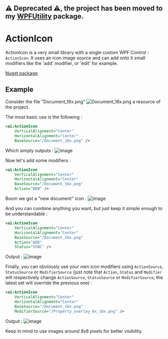 ## ⚠ Deprecated ⚠, the project has been moved to my [WPFUtility](https://github.com/WildGoat07/WPFUtility) package.

# ActionIcon

ActionIcon is a very small library with a single custom WPF Control : `ActionIcon`. It uses an icon image source and can add onto it small modifiers like the 'add' modifier, or 'edit' for example.

[Nuget package](https://www.nuget.org/packages/ActionIcon).

## Example

Consider the file "Document_16x.png" ![Document_16x.png](https://user-images.githubusercontent.com/30344403/121817128-b08ee600-cc7f-11eb-9aaf-0da7342aba86.png) a resource of the project.

The most basic use is the following :

```xml
<ai:ActionIcon
    VerticalAlignment="Center"
    HorizontalAlignment="Center"
    BaseSource="/Document_16x.png" />
```

Which simply outputs : ![image](https://user-images.githubusercontent.com/30344403/121817158-ecc24680-cc7f-11eb-99ea-f68edd734d6a.png)

Now let's add some modifiers :

```xml
<ai:ActionIcon
    VerticalAlignment="Center"
    HorizontalAlignment="Center"
    BaseSource="/Document_16x.png"
    Action="NEW" />
```

Boom we got a "new document" icon : ![image](https://user-images.githubusercontent.com/30344403/121817225-58a4af00-cc80-11eb-94cf-6436d8a9dc1d.png)

And you can combine anything you want, but just keep it simple enough to be understandable :

```xml
<ai:ActionIcon
    VerticalAlignment="Center"
    HorizontalAlignment="Center"
    BaseSource="/Document_16x.png"
    Action="ADD"
    Status="SYNC" />
```

Output : ![image](https://user-images.githubusercontent.com/30344403/121817263-8be73e00-cc80-11eb-8b54-c84b725cc776.png)

Finally, you can obviously use your own icon modifiers using `ActionSource`, `StatusSource` or `ModifierSource` (just note that `Action`, `Status` and `Modifier` will respectively change `ActionSource`, `StatusSource` or `ModifierSource`, the latest set will override the previous one) :

```xml
<ai:ActionIcon
    VerticalAlignment="Center"
    HorizontalAlignment="Center"
    BaseSource="/Document_16x.png"
    ModifierSource="/Property_overlay_8x_16x.png" />
```

Output : ![image](https://user-images.githubusercontent.com/30344403/121817311-e41e4000-cc80-11eb-9c3c-6c606ef734d3.png)

Keep in mind to use images around 8x8 pixels for better visibility.

